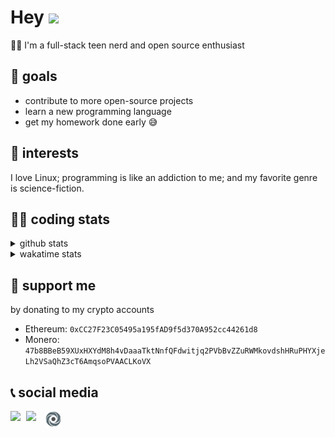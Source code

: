 # Hey <img width="35" src="https://raw.githubusercontent.com/aemmadi/aemmadi/master/wave.gif" />
👨‍💻 I'm a full-stack teen nerd and open source enthusiast

## 🥅 goals

* contribute to more open-source projects
* learn a new programming language
* get my homework done early 😅

## 🧐 interests

I love Linux; programming is like an addiction to me; and my favorite genre is science-fiction.

## 👨‍💻 coding stats

<details>
  <summary>github stats</summary>

  <img width="768" src="https://github-profile-trophy.vercel.app/?username=poseidoncoder&no-border=true&theme=nord&no-frame=true" />
  <div style="display: inline-block">
    <img src="https://github-readme-stats.vercel.app/api/top-langs/?username=poseidoncoder&theme=nord&layout=compact&hide_border=true" />
    <img height="165" src="https://github-readme-stats.vercel.app/api?username=poseidoncoder&show_icons=true&theme=nord&hide_border=true" />
  </div>
</details>

<details>
  <summary>wakatime stats</summary>

<!--START_SECTION:waka-->
![Profile Views](http://img.shields.io/badge/Profile%20Views-0-blue)

**🐱 My GitHub Data** 

> 🏆 69 Contributions in the Year 2022
 > 
> 📦 20.7 kB Used in GitHub's Storage 
 > 
> 🚫 Not Opted to Hire
 > 
> 📜 29 Public Repositories 
 > 
> 🔑 5 Private Repositories  
 > 
**I'm an Early 🐤** 

```text
🌞 Morning    16 commits     ███░░░░░░░░░░░░░░░░░░░░░░   11.51% 
🌆 Daytime    69 commits     ████████████░░░░░░░░░░░░░   49.64% 
🌃 Evening    54 commits     █████████░░░░░░░░░░░░░░░░   38.85% 
🌙 Night      0 commits      ░░░░░░░░░░░░░░░░░░░░░░░░░   0.0%

```
📅 **I'm Most Productive on Tuesday** 

```text
Monday       14 commits     ██░░░░░░░░░░░░░░░░░░░░░░░   10.07% 
Tuesday      39 commits     ███████░░░░░░░░░░░░░░░░░░   28.06% 
Wednesday    14 commits     ██░░░░░░░░░░░░░░░░░░░░░░░   10.07% 
Thursday     10 commits     █░░░░░░░░░░░░░░░░░░░░░░░░   7.19% 
Friday       3 commits      ░░░░░░░░░░░░░░░░░░░░░░░░░   2.16% 
Saturday     28 commits     █████░░░░░░░░░░░░░░░░░░░░   20.14% 
Sunday       31 commits     █████░░░░░░░░░░░░░░░░░░░░   22.3%

```


📊 **This Week I Spent My Time On** 

```text
⌚︎ Time Zone: America/Los_Angeles

💬 Programming Languages: 
JavaScript               4 hrs 8 mins        ██████████████████░░░░░░░   72.18% 
C#                       40 mins             ███░░░░░░░░░░░░░░░░░░░░░░   11.81% 
HTML                     31 mins             ██░░░░░░░░░░░░░░░░░░░░░░░   9.01% 
JSON                     24 mins             █░░░░░░░░░░░░░░░░░░░░░░░░   7.0%

🔥 Editors: 
VS Code                  5 hrs 44 mins       █████████████████████████   100.0%

🐱‍💻 Projects: 
wordle-app               4 hrs 32 mins       ███████████████████░░░░░░   79.19% 
Unknown Project          40 mins             ███░░░░░░░░░░░░░░░░░░░░░░   11.81% 
H33-06-starter-code      25 mins             ██░░░░░░░░░░░░░░░░░░░░░░░   7.55% 
Lesson-03                2 mins              ░░░░░░░░░░░░░░░░░░░░░░░░░   0.8% 
H33-DevOps               2 mins              ░░░░░░░░░░░░░░░░░░░░░░░░░   0.66%

💻 Operating System: 
Windows                  5 hrs 44 mins       █████████████████████████   100.0%

```

**I Mostly Code in HTML** 

```text
HTML                     7 repos             ███████░░░░░░░░░░░░░░░░░░   30.43% 
JavaScript               7 repos             ███████░░░░░░░░░░░░░░░░░░   30.43% 
Go                       3 repos             ███░░░░░░░░░░░░░░░░░░░░░░   13.04% 
Python                   2 repos             ██░░░░░░░░░░░░░░░░░░░░░░░   8.7% 
TypeScript               2 repos             ██░░░░░░░░░░░░░░░░░░░░░░░   8.7%

```


**Timeline**

![Chart not found](https://raw.githubusercontent.com/PoseidonCoder/PoseidonCoder/main/charts/bar_graph.png) 


 Last Updated on 01/05/2022 18:46:59 UTC
<!--END_SECTION:waka-->
</details>

## 🤝 support me
by donating to my crypto accounts
* Ethereum: `0xCC27F23C05495a195fAD9f5d370A952cc44261d8`
* Monero:   `47b8BBeB59XUxHXYdM8h4vDaaaTktNnfQFdwitjq2PVbBvZZuRWMkovdshHRuPHYXjeLh2VSaQhZ3cT6AmqsoPVAACLKoVX`

## 📞 social media

[<img width=25 align="left" src="https://cdn4.iconfinder.com/data/icons/logos-and-brands/512/91_Discord_logo_logos-512.png"/>](https://discord.bio/p/devposeidon)

[<img width=31 align="left" src="https://i.pinimg.com/originals/19/7b/36/197b365922d1ea3aa1a932ff9bbda4a6.png"/>](https://www.youtube.com/channel/UCb0JVK0TmpYueYTx5Te0fUw)

[<img width=25 align="left" src="assets/images/replit.png"/>](https://repl.it/@PowerCoder) 

<br />
